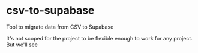 # csv-to-supabase

Tool to migrate data from CSV to Supabase

It's not scoped for the project to be flexible enough to work for any project.
But we'll see
